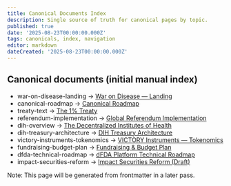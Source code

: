 ```yaml
---
title: Canonical Documents Index
description: Single source of truth for canonical pages by topic.
published: true
date: '2025-08-23T00:00:00.000Z'
tags: canonicals, index, navigation
editor: markdown
dateCreated: '2025-08-23T00:00:00.000Z'
---
```


## Canonical documents (initial manual index)

- war-on-disease-landing → [War on Disease — Landing](../strategy/warondisease-landing.md)
- canonical-roadmap → [Canonical Roadmap](../strategy/roadmap.md)
- treaty-text → [The 1% Treaty](../strategy/1-percent-treaty/1-percent-treaty.md)
- referendum-implementation → [Global Referendum Implementation](../strategy/referendum/global-referendum-implementation.md)
- dih-overview → [The Decentralized Institutes of Health](../strategy/1-percent-treaty/decentralized-institutes-of-health.md)
- dih-treasury-architecture → [DIH Treasury Architecture](../features/treasury/dih-treasury-architecture.md)
- victory-instruments-tokenomics → [VICTORY Instruments — Tokenomics](../strategy/1-percent-treaty/victory-bonds-tokenomics.md)
- fundraising-budget-plan → [Fundraising & Budget Plan](../economic-models/fundraising-and-budget-plan.md)
- dfda-technical-roadmap → [dFDA Platform Technical Roadmap](../features/dfda-roadmap.md)
- impact-securities-reform → [Impact Securities Reform (Draft)](../regulatory/impact-securities-reform.md)

Note: This page will be generated from frontmatter in a later pass.


